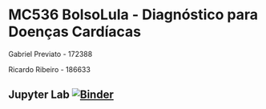 # MC536 BolsoLula - Diagnóstico para Doenças Cardíacas
Gabriel Previato - 172388

Ricardo Ribeiro - 186633

## Jupyter Lab [![Binder](https://mybinder.org/badge.svg)](https://mybinder.org/v2/gh/gabrielpreviato/mc536-bolsolula/master?urlpath=lab)
